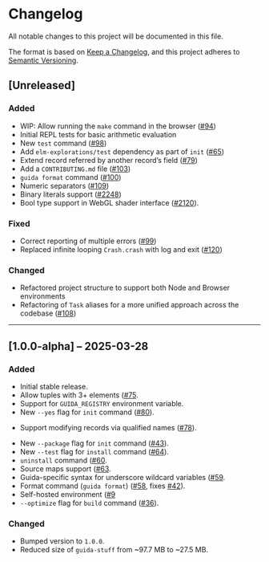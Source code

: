 # Changelog

All notable changes to this project will be documented in this file.

The format is based on [Keep a Changelog](https://keepachangelog.com/en/1.1.0/),
and this project adheres to [Semantic Versioning](https://semver.org/spec/v2.0.0.html).

## [Unreleased]

### Added

- WIP: Allow running the `make` command in the browser ([#94](https://github.com/guida-lang/compiler/issues/94))
- Initial REPL tests for basic arithmetic evaluation
- New `test` command ([#98](https://github.com/guida-lang/compiler/issues/98))
- Add `elm-explorations/test` dependency as part of `init` ([#65](https://github.com/guida-lang/compiler/issues/65))
- Extend record referred by another record’s field ([#79](https://github.com/guida-lang/compiler/issues/79))
- Add a `CONTRIBUTING.md` file ([#103](https://github.com/guida-lang/compiler/issues/103))
- `guida format` command ([#100](https://github.com/guida-lang/compiler/issues/100))
- Numeric separators ([#109](https://github.com/guida-lang/compiler/issues/109))
- Binary literals support ([#2248](https://github.com/elm/compiler/issues/2248))
- Bool type support in WebGL shader interface ([#2120](https://github.com/elm/compiler/issues/2120)).

### Fixed

- Correct reporting of multiple errors ([#99](https://github.com/guida-lang/compiler/issues/99))
- Replaced infinite looping `Crash.crash` with log and exit ([#120](https://github.com/guida-lang/compiler/issues/120))

### Changed

- Refactored project structure to support both Node and Browser environments
- Refactoring of `Task` aliases for a more unified approach across the codebase ([#108](https://github.com/guida-lang/compiler/issues/108))

---

## [1.0.0-alpha] – 2025-03-28

### Added

- Initial stable release.
- Allow tuples with 3+ elements ([#75](https://github.com/guida-lang/compiler/issues/75).
- Support for `GUIDA_REGISTRY` environment variable.
- New `--yes` flag for `init` command ([#80](https://github.com/guida-lang/compiler/issues/80)).
* Support modifying records via qualified names ([#78](https://github.com/guida-lang/compiler/issues/78)).
- New `--package` flag for `init` command ([#43](https://github.com/guida-lang/compiler/issues/43)).
- New `--test` flag for `install` command ([#64](https://github.com/guida-lang/compiler/issues/64)).
- `uninstall` command ([#60](https://github.com/guida-lang/compiler/issues/60).
- Source maps support ([#63](https://github.com/guida-lang/compiler/issues/63).
- Guida-specific syntax for underscore wildcard variables ([#59](https://github.com/guida-lang/compiler/issues/59).
- Format command (`guida format`) ([#58](https://github.com/guida-lang/compiler/issues/58), fixes [#42](https://github.com/guida-lang/compiler/issues/42)).
- Self-hosted environment ([#9](https://github.com/guida-lang/compiler/issues/9)
- `--optimize` flag for `build` command ([#36](https://github.com/guida-lang/compiler/issues/36)).

### Changed

- Bumped version to `1.0.0`.
- Reduced size of `guida-stuff` from ~97.7 MB to ~27.5 MB.